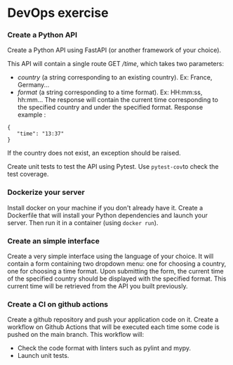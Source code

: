 # DevOps exercise

### Create a Python API

Create a Python API using FastAPI (or another framework of your choice).

This API will contain a single route GET */time*, which takes two parameters: 
- *country* (a string corresponding to an existing country). Ex: France, Germany...
- *format* (a string corresponding to a time format). Ex: HH:mm:ss, hh:mm...
The response will contain the current time corresponding to the specified country and under the specified format. 
Response example :
```
{
   "time": "13:37"
}
```

If the country does not exist, an exception should be raised.

Create unit tests to test the API using Pytest. Use ```pytest-cov```to check the test coverage.

### Dockerize your server

Install docker on your machine if you don't already have it.
Create a Dockerfile that will install your Python dependencies and launch your server.
Then run it in a container (using ```docker run```).


### Create an simple interface

Create a very simple interface using the language of your choice.
It will contain a form containing two dropdown menu: one for choosing a country, one for choosing a time format. Upon submitting the form, the current time of the specified country should be displayed with the specified format. This current time will be retrieved from the API you built previously.


### Create a CI on github actions

Create a github repository and push your application code on it.
Create a workflow on Github Actions that will be executed each time some code is pushed on the main branch.
This workflow will:
- Check the code format with linters such as pylint and mypy.
- Launch unit tests.











